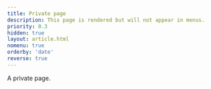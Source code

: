 ```yaml
---
title: Private page
description: This page is rendered but will not appear in menus.
priority: 0.3
hidden: true
layout: article.html
nomenu: true
orderby: 'date'
reverse: true
---
```


A private page.
